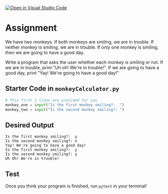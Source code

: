 [![Open in Visual Studio Code](https://classroom.github.com/assets/open-in-vscode-c66648af7eb3fe8bc4f294546bfd86ef473780cde1dea487d3c4ff354943c9ae.svg)](https://classroom.github.com/online_ide?assignment_repo_id=10114696&assignment_repo_type=AssignmentRepo)
# Assignment
We have two monkeys. If both monkeys are smiling, we are in trouble. If neither monkey is smiling, we are in trouble. If only one monkey is smiling, then we are going to have a good day.

Write a program that asks the user whether each monkey is smiling or not. If we are in trouble, print "Uh oh! We're in trouble!". If we are going to have a good day, print "Yay! We're going to have a good day!"

## Starter Code in `monkeyCalculator.py`
```python
# This first 2 lines are provided for you
monkey_one = input("Is the first monkey smiling?:  ")
monkey_two = input("Is the second monkey smiling?: ")
```

## Desired Output
```
Is the first monkey smiling?:  y
Is the second monkey smiling?: n
Yay! We're going to have a good day!
Is the first monkey smiling?:  y
Is the second monkey smiling?: y
Uh Oh! We're in trouble!
```

## Test
Once you think your program is finished, run `pytest` in your terminal!
